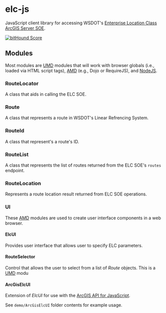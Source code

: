 elc-js
======

JavaScript client library for accessing WSDOT's [Enterprise Location Class ArcGIS Server SOE].

[![bitHound Score](https://www.bithound.io/github/WSDOT-GIS/elc-js/badges/score.svg)](https://www.bithound.io/github/WSDOT-GIS/elc-js)

## Modules ##

Most modules are [UMD] modules that will work with browser globals (i.e., loaded via HTML script tags), [AMD] (e.g., Dojo or RequireJS), and [NodeJS].

### RouteLocator ###

A class that aids in calling the ELC SOE.

### Route ###

A class that represents a route in WSDOT's Linear Refrencing System.

### RouteId ###

A class that represent's a route's ID.

### RouteList ###

A class that represents the list of routes returned from the ELC SOE's `routes` endpoint.

### RouteLocation ###

Represents a route location result returned from ELC SOE operations.

### UI ###

These [AMD] modules are used to create user interface components in a web browser.

#### ElcUI ####

Provides user interface that allows user to specify ELC parameters.

#### RouteSelector ####

Control that allows the user to select from a list of *Route* objects. This is a [UMD] modu

#### ArcGisElcUI ####

Extension of *ElcUI* for use with the [ArcGIS API for JavaScript].

See `demo/ArcGisElcUI` folder contents for example usage.


[AMD]:https://github.com/amdjs/amdjs-api/wiki/AMD
[ArcGIS API for JavaScript]:http://js.arcgis.com
[Enterprise Location Class ArcGIS Server SOE]:http://data.wsdot.wa.gov/arcgis/rest/services/Shared/ElcRestSOE/MapServer/exts/ElcRestSoe/
[UMD]:https://github.com/umdjs/umd
[NodeJS]:https://nodejs.org